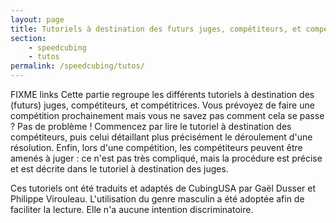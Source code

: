```yaml
---
layout: page
title: Tutoriels à destination des futurs juges, compétiteurs, et compétitrices
section:
    - speedcubing
    - tutos
permalink: /speedcubing/tutos/
---
```

FIXME links
Cette partie regroupe les différents tutoriels à destination des (futurs) juges, compétiteurs, et compétitrices. 
Vous prévoyez de faire une compétition prochainement mais vous ne savez pas comment cela se passe ? 
Pas de problème ! Commencez par lire le tutoriel à destination des compétiteurs, puis celui détaillant plus précisément le déroulement d'une résolution. Enfin, lors d'une compétition, les compétiteurs peuvent être amenés à juger : ce n'est pas très compliqué, mais la procédure est précise et est décrite dans le tutoriel à destination des juges.

Ces tutoriels ont été traduits et adaptés de CubingUSA par Gaël Dusser et Philippe Virouleau. 
L'utilisation du genre masculin a été adoptée afin de faciliter la lecture. Elle n'a aucune intention discriminatoire.
